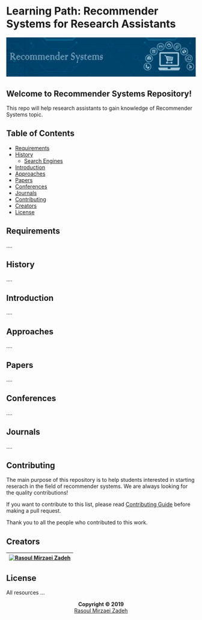 # Learning Path: Recommender Systems for Research Assistants
<img src="banner.png"/>

## Welcome to Recommender Systems Repository!
This repo will help research assistants to gain knowledge of Recommender Systems topic.

## Table of Contents
* [Requirements](#requirements)
* [History](#history)
  * [Search Engines]()
* [Introduction](#introduction)
* [Approaches](#approaches)
* [Papers](#papers)
* [Conferences](#conferences)
* [Journals](#journals)
* [Contributing](#contributing)
* [Creators](#creators)
* [License](#license)

## Requirements
....
## History
....
## Introduction
....
## Approaches
....
## Papers
....
## Conferences
....
## Journals
....
## Contributing
The main purpose of this repository is to help students interested in starting reserach in the field of recommender systems. We are always looking for the quality contributions!

If you want to contribute to this list, please read [Contributing Guide](https://github.com/MirzaeiRasoul/recommender-systems/blob/master/CONTRIBUTING.md) before making a pull request.

Thank you to all the people who contributed to this work.

## Creators
|[![Rasoul Mirzaei Zadeh][mirzaeirasoul_avatar]][mirzaeirasoul_homepage]|
|---|

[mirzaeirasoul_homepage]: https://mirzaeirasoul.github.io
[mirzaeirasoul_avatar]: https://github.com/mirzaeirasoul.png?size=80


## License
All resources ...

<p align="center">
 <b>Copyright © 2019</b>
 <br>
 <a href="https://mirzaeirasoul.github.io">Rasoul Mirzaei Zadeh</a>
</p>
